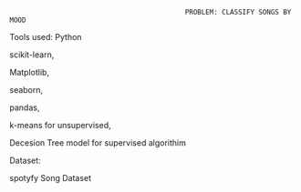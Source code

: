                                                PROBLEM: CLASSIFY SONGS BY MOOD
Tools used: Python

scikit-learn, 

Matplotlib, 

seaborn, 

pandas,

k-means for unsupervised,

Decesion Tree model for supervised algorithim

Dataset: 

spotyfy Song Dataset 
